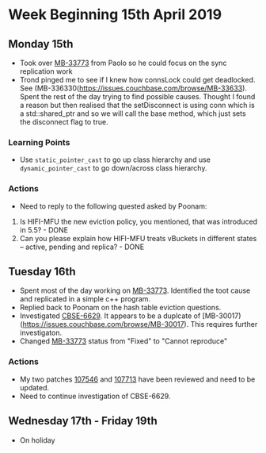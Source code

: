 # Week Beginning 15th April 2019
## Monday 15th

* Took over [MB-33773](https://issues.couchbase.com/browse/MB-33773) from Paolo so he could focus on the sync replication work
* Trond pinged me to see if I knew how connsLock could get deadlocked.  See (MB-336330(https://issues.couchbase.com/browse/MB-33633).  Spent the rest of the day trying to find possible causes.  Thought I found a reason but then realised that the setDisconnect is using conn which is a std::shared_ptr<ConnHandler> and so we will call the base method, which just sets the disconnect flag to true.

### Learning Points
* Use ```static_pointer_cast``` to go up class hierarchy and use ```dynamic_pointer_cast``` to go down/across class hierarchy.

### Actions
* Need to reply to the following quested asked by Poonam:
 1. Is HIFI-MFU the new eviction policy, you mentioned, that was introduced in 5.5? - DONE
 2. Can you please explain how HIFI-MFU treats vBuckets in different states – active, pending and replica? - DONE

## Tuesday 16th
* Spent most of the day working on [MB-33773](https://issues.couchbase.com/browse/MB-33773).  Identified the toot cause and replicated in a simple c++ program.
* Replied back to Poonam on the hash table eviction questions.
* Investigated [CBSE-6629](https://issues.couchbase.com/browse/CBSE-6629).  It appears to be a duplcate of [MB-30017)(https://issues.couchbase.com/browse/MB-30017).  This requires further investigaton.
* Changed [MB-33773](https://issues.couchbase.com/browse/MB-33773) status from "Fixed" to "Cannot reproduce"

### Actions
* My two patches [107546](http://review.couchbase.org/#/c/107546/) and 
[107713](http://review.couchbase.org/#/c/107713/) have been reviewed and need to be updated.
* Need to continue investigation of CBSE-6629.

## Wednesday 17th - Friday 19th
* On holiday
